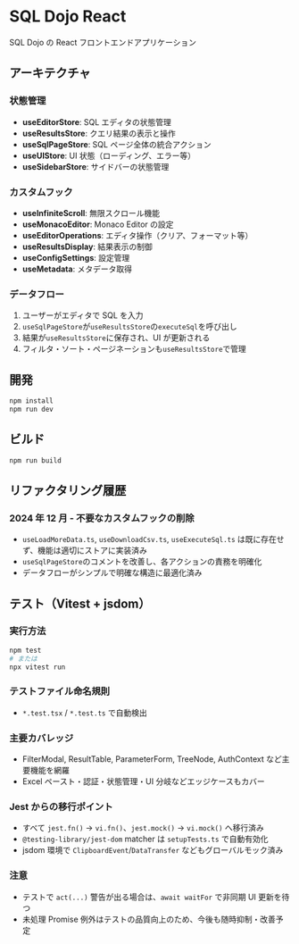 # SQL Dojo React

SQL Dojo の React フロントエンドアプリケーション

## アーキテクチャ

### 状態管理

- **useEditorStore**: SQL エディタの状態管理
- **useResultsStore**: クエリ結果の表示と操作
- **useSqlPageStore**: SQL ページ全体の統合アクション
- **useUIStore**: UI 状態（ローディング、エラー等）
- **useSidebarStore**: サイドバーの状態管理

### カスタムフック

- **useInfiniteScroll**: 無限スクロール機能
- **useMonacoEditor**: Monaco Editor の設定
- **useEditorOperations**: エディタ操作（クリア、フォーマット等）
- **useResultsDisplay**: 結果表示の制御
- **useConfigSettings**: 設定管理
- **useMetadata**: メタデータ取得

### データフロー

1. ユーザーがエディタで SQL を入力
2. `useSqlPageStore`が`useResultsStore`の`executeSql`を呼び出し
3. 結果が`useResultsStore`に保存され、UI が更新される
4. フィルタ・ソート・ページネーションも`useResultsStore`で管理

## 開発

```bash
npm install
npm run dev
```

## ビルド

```bash
npm run build
```

## リファクタリング履歴

### 2024 年 12 月 - 不要なカスタムフックの削除

- `useLoadMoreData.ts`, `useDownloadCsv.ts`, `useExecuteSql.ts` は既に存在せず、機能は適切にストアに実装済み
- `useSqlPageStore`のコメントを改善し、各アクションの責務を明確化
- データフローがシンプルで明確な構造に最適化済み

## テスト（Vitest + jsdom）

### 実行方法

```bash
npm test
# または
npx vitest run
```

### テストファイル命名規則

- `*.test.tsx` / `*.test.ts` で自動検出

### 主要カバレッジ

- FilterModal, ResultTable, ParameterForm, TreeNode, AuthContext など主要機能を網羅
- Excel ペースト・認証・状態管理・UI 分岐などエッジケースもカバー

### Jest からの移行ポイント

- すべて `jest.fn()` → `vi.fn()`、`jest.mock()` → `vi.mock()` へ移行済み
- `@testing-library/jest-dom` matcher は `setupTests.ts` で自動有効化
- jsdom 環境で `ClipboardEvent`/`DataTransfer` などもグローバルモック済み

### 注意

- テストで `act(...)` 警告が出る場合は、`await waitFor` で非同期 UI 更新を待つ
- 未処理 Promise 例外はテストの品質向上のため、今後も随時抑制・改善予定
